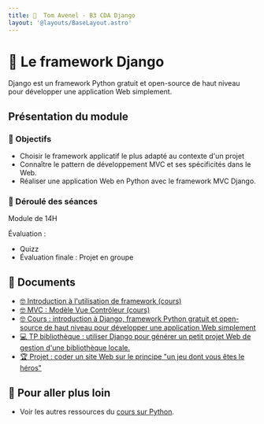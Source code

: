 ```yaml
---
title:   Tom Avenel - B3 CDA Django
layout: '@layouts/BaseLayout.astro'
---
```


#   Le framework Django

Django est un framework Python gratuit et open-source de haut niveau pour développer une application Web simplement.

## Présentation du module

### 🎯 Objectifs
 
- Choisir le framework applicatif le plus adapté au contexte d'un projet
- Connaître le pattern de développement MVC et ses spécificités dans le Web.
- Réaliser une application Web en Python avec le framework MVC Django.

### 📅 Déroulé des séances

Module de 14H

Évaluation :

- Quizz
- Évaluation finale : Projet en groupe

## 📑 Documents

- [🤓 Introduction à l'utilisation de framework (cours)](/archi/framework)
- [🤓 MVC : Modèle Vue Contrôleur (cours)](/archi/mvc)
- [🤓 Cours : introduction à Django, framework Python gratuit et open-source de haut niveau pour développer une application Web simplement](/python/django/cours)
- [💻 TP bibliothèque : utiliser Django pour générer un petit projet Web de gestion d'une bibliothèque locale.](/python/django/tp)
- [🏆 Projet : coder un site Web sur le principe "un jeu dont vous êtes le héros"](/python/django/jeu-heros)

## 🚀 Pour aller plus loin

- Voir les autres ressources du [cours sur Python](/python).

